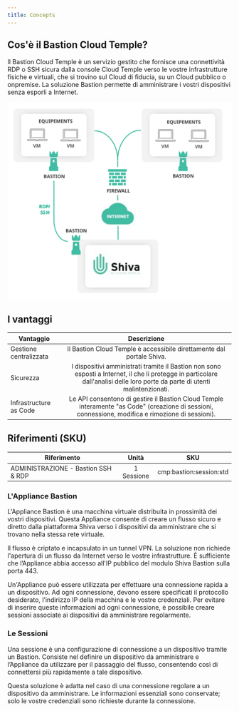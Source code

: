 ```yaml
---
title: Concepts
---
```

## Cos'è il Bastion Cloud Temple?

Il Bastion Cloud Temple è un servizio gestito che fornisce una connettività RDP o SSH sicura dalla console 
Cloud Temple verso le vostre infrastrutture fisiche e virtuali, che si trovino sul Cloud di fiducia, su un 
Cloud pubblico o onpremise. La soluzione Bastion permette di amministrare i vostri dispositivi senza esporli a Internet. 

![](images/bastion.svg)

## I vantaggi
| Vantaggio              |                                                                              Descrizione                                                                               |   
|------------------------|:----------------------------------------------------------------------------------------------------------------------------------------------------------------------:|
| Gestione centralizzata |                                              Il Bastion Cloud Temple è accessibile direttamente dal portale Shiva.                                                     |   
| Sicurezza              | I dispositivi amministrati tramite il Bastion non sono esposti a Internet, il che li protegge in particolare dall'analisi delle loro porte da parte di utenti malintenzionati. |  
| Infrastructure as Code |          Le API consentono di gestire il Bastion Cloud Temple interamente "as Code" (creazione di sessioni, connessione, modifica e rimozione di sessioni).              |   

## Riferimenti (SKU)
| Riferimento                        |   Unità   |           SKU           |  
|------------------------------------|:---------:|:-----------------------:|
| ADMINISTRAZIONE - Bastion SSH & RDP| 1 Sessione| cmp:bastion:session:std | 


### L'Appliance Bastion

L'Appliance Bastion è una macchina virtuale distribuita in prossimità dei vostri dispositivi. Questa Appliance consente di creare un flusso sicuro e diretto dalla piattaforma Shiva verso i dispositivi da amministrare che si trovano nella stessa rete virtuale. 

Il flusso è criptato e incapsulato in un tunnel VPN. La soluzione non richiede l'apertura di un flusso da Internet verso le vostre infrastrutture. È sufficiente che l’Appliance abbia accesso all'IP pubblico del modulo Shiva Bastion sulla porta 443.

Un'Appliance può essere utilizzata per effettuare una connessione rapida a un dispositivo. Ad ogni connessione, devono essere specificati il protocollo desiderato, l’indirizzo IP della macchina e le vostre credenziali. Per evitare di inserire queste informazioni ad ogni connessione, è possibile creare sessioni associate ai dispositivi da amministrare regolarmente.

### Le Sessioni

Una sessione è una configurazione di connessione a un dispositivo tramite un Bastion. Consiste nel definire un dispositivo da amministrare e l’Appliance da utilizzare per il passaggio del flusso, consentendo così di connettersi più rapidamente a tale dispositivo. 

Questa soluzione è adatta nel caso di una connessione regolare a un dispositivo da amministrare. Le informazioni essenziali sono conservate; solo le vostre credenziali sono richieste durante la connessione.